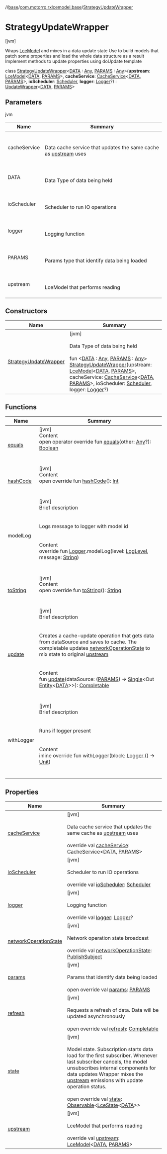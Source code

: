//[base](../../index.md)/[com.motorro.rxlcemodel.base](../index.md)/[StrategyUpdateWrapper](index.md)



# StrategyUpdateWrapper  
 [jvm] 

Wraps [LceModel](../-lce-model/index.md) and mixes in a data update state Use to build models that patch some properties and load the whole data structure as a result Implement methods to update properties using doUpdate template

class [StrategyUpdateWrapper](index.md)<[DATA](index.md) : [Any](https://kotlinlang.org/api/latest/jvm/stdlib/kotlin/-any/index.html), [PARAMS](index.md) : [Any](https://kotlinlang.org/api/latest/jvm/stdlib/kotlin/-any/index.html)>(**upstream**: [LceModel](../-lce-model/index.md)<[DATA](index.md), [PARAMS](index.md)>, **cacheService**: [CacheService](../../com.motorro.rxlcemodel.base.service/-cache-service/index.md)<[DATA](index.md), [PARAMS](index.md)>, **ioScheduler**: [Scheduler](http://reactivex.io/RxJava/2.x/javadoc/io/reactivex/Scheduler.html), **logger**: [Logger](../-logger/index.md)?) : [UpdateWrapper](../-update-wrapper/index.md)<[DATA](index.md), [PARAMS](index.md)>    


## Parameters  
  
jvm  
  
|  Name|  Summary| 
|---|---|
| cacheService| <br><br>Data cache service that updates the same cache as [upstream](index.md#com.motorro.rxlcemodel.base/StrategyUpdateWrapper/upstream/#/PointingToDeclaration/) uses<br><br>
| DATA| <br><br>Data Type of data being held<br><br>
| ioScheduler| <br><br>Scheduler to run IO operations<br><br>
| logger| <br><br>Logging function<br><br>
| PARAMS| <br><br>Params type that identify data being loaded<br><br>
| upstream| <br><br>LceModel that performs reading<br><br>
  


## Constructors  
  
|  Name|  Summary| 
|---|---|
| [StrategyUpdateWrapper](-strategy-update-wrapper.md)|  [jvm] <br><br>Data Type of data being held<br><br>fun <[DATA](index.md) : [Any](https://kotlinlang.org/api/latest/jvm/stdlib/kotlin/-any/index.html), [PARAMS](index.md) : [Any](https://kotlinlang.org/api/latest/jvm/stdlib/kotlin/-any/index.html)> [StrategyUpdateWrapper](-strategy-update-wrapper.md)(upstream: [LceModel](../-lce-model/index.md)<[DATA](index.md), [PARAMS](index.md)>, cacheService: [CacheService](../../com.motorro.rxlcemodel.base.service/-cache-service/index.md)<[DATA](index.md), [PARAMS](index.md)>, ioScheduler: [Scheduler](http://reactivex.io/RxJava/2.x/javadoc/io/reactivex/Scheduler.html), logger: [Logger](../-logger/index.md)?)   <br>


## Functions  
  
|  Name|  Summary| 
|---|---|
| [equals](https://kotlinlang.org/api/latest/jvm/stdlib/kotlin/-any/equals.html)| [jvm]  <br>Content  <br>open operator override fun [equals](https://kotlinlang.org/api/latest/jvm/stdlib/kotlin/-any/equals.html)(other: [Any](https://kotlinlang.org/api/latest/jvm/stdlib/kotlin/-any/index.html)?): [Boolean](https://kotlinlang.org/api/latest/jvm/stdlib/kotlin/-boolean/index.html)  <br><br><br>
| [hashCode](https://kotlinlang.org/api/latest/jvm/stdlib/kotlin/-any/hash-code.html)| [jvm]  <br>Content  <br>open override fun [hashCode](https://kotlinlang.org/api/latest/jvm/stdlib/kotlin/-any/hash-code.html)(): [Int](https://kotlinlang.org/api/latest/jvm/stdlib/kotlin/-int/index.html)  <br><br><br>
| modelLog| [jvm]  <br>Brief description  <br><br><br>Logs message to logger with model id<br><br>  <br>Content  <br>override fun [Logger](../-logger/index.md).modelLog(level: [LogLevel](../-log-level/index.md), message: [String](https://kotlinlang.org/api/latest/jvm/stdlib/kotlin/-string/index.html))  <br><br><br>
| [toString](https://kotlinlang.org/api/latest/jvm/stdlib/kotlin/-any/to-string.html)| [jvm]  <br>Content  <br>open override fun [toString](https://kotlinlang.org/api/latest/jvm/stdlib/kotlin/-any/to-string.html)(): [String](https://kotlinlang.org/api/latest/jvm/stdlib/kotlin/-string/index.html)  <br><br><br>
| [update](update.md)| [jvm]  <br>Brief description  <br><br><br>Creates a cache-update operation that gets data from dataSource and saves to cache. The completable updates [networkOperationState](index.md#com.motorro.rxlcemodel.base/StrategyUpdateWrapper/networkOperationState/#/PointingToDeclaration/) to mix state to original [upstream](index.md#com.motorro.rxlcemodel.base/StrategyUpdateWrapper/upstream/#/PointingToDeclaration/)<br><br>  <br>Content  <br>fun [update](update.md)(dataSource: ([PARAMS](index.md)) -> [Single](http://reactivex.io/RxJava/2.x/javadoc/io/reactivex/Single.html)<Out [Entity](../../com.motorro.rxlcemodel.base.entity/-entity/index.md)<[DATA](index.md)>>): [Completable](http://reactivex.io/RxJava/2.x/javadoc/io/reactivex/Completable.html)  <br><br><br>
| withLogger| [jvm]  <br>Brief description  <br><br><br>Runs if logger present<br><br>  <br>Content  <br>inline override fun withLogger(block: [Logger](../-logger/index.md).() -> [Unit](https://kotlinlang.org/api/latest/jvm/stdlib/kotlin/-unit/index.html))  <br><br><br>


## Properties  
  
|  Name|  Summary| 
|---|---|
| [cacheService](index.md#com.motorro.rxlcemodel.base/StrategyUpdateWrapper/cacheService/#/PointingToDeclaration/)|  [jvm] <br><br>Data cache service that updates the same cache as [upstream](index.md#com.motorro.rxlcemodel.base/StrategyUpdateWrapper/upstream/#/PointingToDeclaration/) uses<br><br>override val [cacheService](index.md#com.motorro.rxlcemodel.base/StrategyUpdateWrapper/cacheService/#/PointingToDeclaration/): [CacheService](../../com.motorro.rxlcemodel.base.service/-cache-service/index.md)<[DATA](index.md), [PARAMS](index.md)>   <br>
| [ioScheduler](index.md#com.motorro.rxlcemodel.base/StrategyUpdateWrapper/ioScheduler/#/PointingToDeclaration/)|  [jvm] <br><br>Scheduler to run IO operations<br><br>override val [ioScheduler](index.md#com.motorro.rxlcemodel.base/StrategyUpdateWrapper/ioScheduler/#/PointingToDeclaration/): [Scheduler](http://reactivex.io/RxJava/2.x/javadoc/io/reactivex/Scheduler.html)   <br>
| [logger](index.md#com.motorro.rxlcemodel.base/StrategyUpdateWrapper/logger/#/PointingToDeclaration/)|  [jvm] <br><br>Logging function<br><br>override val [logger](index.md#com.motorro.rxlcemodel.base/StrategyUpdateWrapper/logger/#/PointingToDeclaration/): [Logger](../-logger/index.md)?   <br>
| [networkOperationState](index.md#com.motorro.rxlcemodel.base/StrategyUpdateWrapper/networkOperationState/#/PointingToDeclaration/)|  [jvm] <br><br>Network operation state broadcast<br><br>override val [networkOperationState](index.md#com.motorro.rxlcemodel.base/StrategyUpdateWrapper/networkOperationState/#/PointingToDeclaration/): [PublishSubject](http://reactivex.io/RxJava/2.x/javadoc/io/reactivex/subjects/PublishSubject.html)<UpdateOperationState>   <br>
| [params](index.md#com.motorro.rxlcemodel.base/StrategyUpdateWrapper/params/#/PointingToDeclaration/)|  [jvm] <br><br>Params that identify data being loaded<br><br>open override val [params](index.md#com.motorro.rxlcemodel.base/StrategyUpdateWrapper/params/#/PointingToDeclaration/): [PARAMS](index.md)   <br>
| [refresh](index.md#com.motorro.rxlcemodel.base/StrategyUpdateWrapper/refresh/#/PointingToDeclaration/)|  [jvm] <br><br>Requests a refresh of data. Data will be updated asynchronously<br><br>open override val [refresh](index.md#com.motorro.rxlcemodel.base/StrategyUpdateWrapper/refresh/#/PointingToDeclaration/): [Completable](http://reactivex.io/RxJava/2.x/javadoc/io/reactivex/Completable.html)   <br>
| [state](index.md#com.motorro.rxlcemodel.base/StrategyUpdateWrapper/state/#/PointingToDeclaration/)|  [jvm] <br><br>Model state. Subscription starts data load for the first subscriber. Whenever last subscriber cancels, the model unsubscribes internal components for data updates Wrapper mixes the [upstream](index.md#com.motorro.rxlcemodel.base/StrategyUpdateWrapper/upstream/#/PointingToDeclaration/) emissions with update operation status.<br><br>open override val [state](index.md#com.motorro.rxlcemodel.base/StrategyUpdateWrapper/state/#/PointingToDeclaration/): [Observable](http://reactivex.io/RxJava/2.x/javadoc/io/reactivex/Observable.html)<[LceState](../-lce-state/index.md)<[DATA](index.md)>>   <br>
| [upstream](index.md#com.motorro.rxlcemodel.base/StrategyUpdateWrapper/upstream/#/PointingToDeclaration/)|  [jvm] <br><br>LceModel that performs reading<br><br>override val [upstream](index.md#com.motorro.rxlcemodel.base/StrategyUpdateWrapper/upstream/#/PointingToDeclaration/): [LceModel](../-lce-model/index.md)<[DATA](index.md), [PARAMS](index.md)>   <br>

